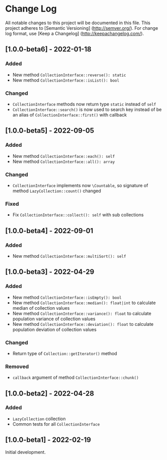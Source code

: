 # Change Log

All notable changes to this project will be documented in this file. This project adheres
to [Semantic Versioning] (http://semver.org/). For change log format,
use [Keep a Changelog] (http://keepachangelog.com/).

## [1.0.0-beta6] - 2022-01-18

### Added

- New method `CollectionInterface::reverse(): static`
- New method `CollectionInterface::isList(): bool`

### Changed

- `CollectionInterface` methods now return type `static` instead of `self`
- `CollectionInterface::search()` is now used to search key instead of be an alias of `CollectionInterface::first()` with callback

## [1.0.0-beta5] - 2022-09-05

### Added

- New method `CollectionInterface::each(): self`
- New method `CollectionInterface::all(): array`

### Changed

- `CollectionInterface` implements now `\Countable`, so signature of method `LazyCollection::count()` changed

### Fixed

- Fix `CollectionInterface::collect(): self` with sub collections

## [1.0.0-beta4] - 2022-09-01

### Added

- New method `CollectionInterface::multiSort(): self`

## [1.0.0-beta3] - 2022-04-29

### Added

- New method `CollectionInterface::isEmpty(): bool`
- New method `CollectionInterface::median(): float|int` to calculate median of collection values
- New method `CollectionInterface::variance(): float` to calculate population variance of collection values
- New method `CollectionInterface::deviation(): float` to calculate population deviation of collection values

### Changed

- Return type of `Collection::getIterator()` method

### Removed

- `callback` argument of method `CollectionInterface::chunk()`

## [1.0.0-beta2] - 2022-04-28

### Added

- `LazyCollection` collection
- Common tests for all `CollectionInterface`

## [1.0.0-beta1] - 2022-02-19

Initial development.
